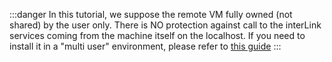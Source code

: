 
:::danger
In this tutorial, we suppose the remote VM fully owned (not shared) by the user only. There is NO protection against call to the interLink services coming from the machine itself on the localhost. If you need to install it in a "multi user" environment, please refer to [this guide](./05-multi-user.md)
:::
